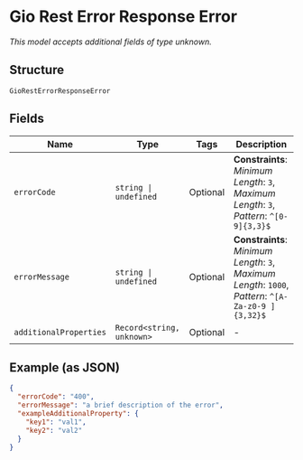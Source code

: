 
# Gio Rest Error Response Error

*This model accepts additional fields of type unknown.*

## Structure

`GioRestErrorResponseError`

## Fields

| Name | Type | Tags | Description |
|  --- | --- | --- | --- |
| `errorCode` | `string \| undefined` | Optional | **Constraints**: *Minimum Length*: `3`, *Maximum Length*: `3`, *Pattern*: `^[0-9]{3,3}$` |
| `errorMessage` | `string \| undefined` | Optional | **Constraints**: *Minimum Length*: `3`, *Maximum Length*: `1000`, *Pattern*: `^[A-Za-z0-9 ]{3,32}$` |
| `additionalProperties` | `Record<string, unknown>` | Optional | - |

## Example (as JSON)

```json
{
  "errorCode": "400",
  "errorMessage": "a brief description of the error",
  "exampleAdditionalProperty": {
    "key1": "val1",
    "key2": "val2"
  }
}
```

